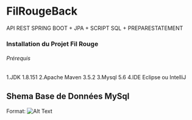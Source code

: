 # FilRougeBack
API REST SPRING BOOT + JPA + SCRIPT SQL + PREPARESTATEMENT

### Installation du Projet Fil Rouge
 ###### Prérequis 
1.JDK 1.8.151
2.Apache Maven 3.5.2
3.Mysql 5.6
4.IDE Eclipse ou IntelliJ

## Shema Base de Données MySql
 
Format: ![Alt Text](https://github.com/stephp30/FilRougeBack/blob/master/img/SchemaBDD.PNG)


